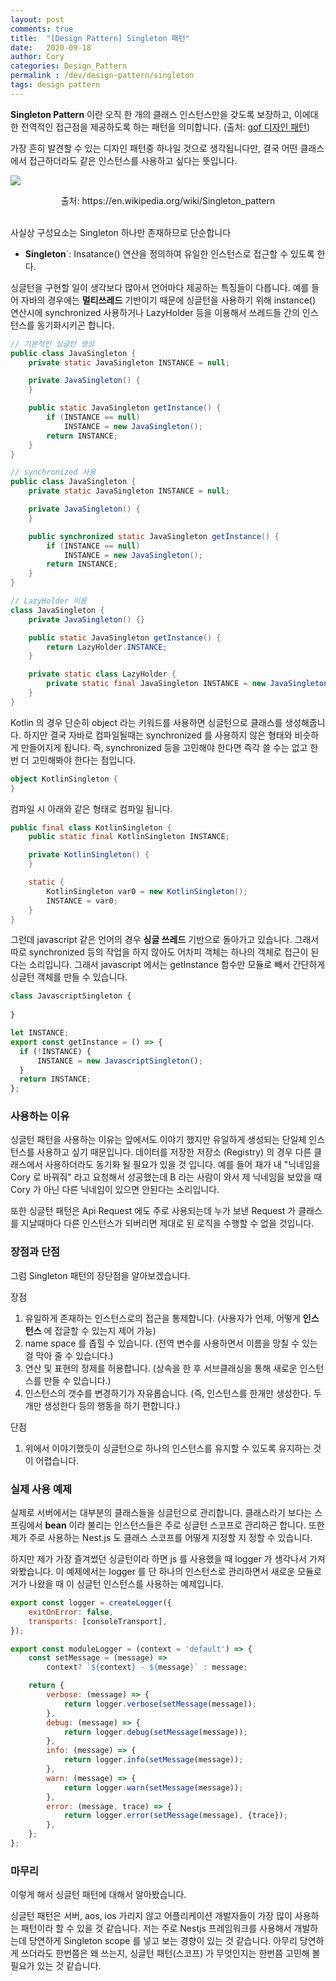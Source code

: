 ```yaml
---
layout: post
comments: true
title:  "[Design Pattern] Singleton 패턴"
date:   2020-09-18
author: Cory
categories: Design_Pattern
permalink : /dev/design-pattern/singleton
tags: design pattern
---
```


__Singleton Pattern__ 이란 오직 한 개의 클래스 인스턴스만을 갖도록 보장하고, 이에대한 전역적인 접근점을 제공하도록 하는 패턴을 의미합니다. (출처: [gof 디자인 패턴](http://www.yes24.com/Product/Goods/17525598))

가장 흔히 발견할 수 있는 디자인 패턴중 하나일 것으로 생각됩니다만, 결국 어떤 클래스에서 접근하더라도 같은 인스턴스를 사용하고 싶다는 뜻입니다.

![](https://lh3.googleusercontent.com/pw/ACtC-3dmDdy7ru9oN7z0UvONTq2XnfjTB2XG3eSM_0_4oBpfBOCM7LIfDKw2XRnLki9xujHaJ4XzmMReGG6Yy0w73fhFYxBloBRU9ocD3n0bqeRc9WipkZsV8nLjXenhyPwVEXEXDLUxR_cdLccR29uS-wVt=w1028-h316-no?authuser=0)
<div style="text-align: center;">출처: https://en.wikipedia.org/wiki/Singleton_pattern</div><br>

사실상 구성요소는 Singleton 하나만 존재하므로 단순합니다

* __Singleton__`: Insatance() 연산을 정의하여 유일한 인스턴스로 접근할 수 있도록 한다. 

싱글턴을 구현할 일이 생각보다 많아서 언어마다 제공하는 특징들이 다릅니다. 예를 들어 자바의 경우에는 __멀티쓰레드__ 기반이기 때문에 싱글턴을 사용하기 위해 instance() 연산시에 synchronized 사용하거나 LazyHolder 등을 이용해서 쓰레드들 간의 인스턴스를 동기화시키곤 합니다.

```java
// 기본적인 싱글턴 생성
public class JavaSingleton {
    private static JavaSingleton INSTANCE = null;

    private JavaSingleton() {
    }

    public static JavaSingleton getInstance() {
        if (INSTANCE == null)
            INSTANCE = new JavaSingleton();
        return INSTANCE;
    }
}
```

```java
// synchronized 사용
public class JavaSingleton {
    private static JavaSingleton INSTANCE = null;

    private JavaSingleton() {
    }

    public synchronized static JavaSingleton getInstance() {
        if (INSTANCE == null)
            INSTANCE = new JavaSingleton();
        return INSTANCE;
    }
}
```

```java
// LazyHolder 이용
class JavaSingleton {
    private JavaSingleton() {}

    public static JavaSingleton getInstance() {
        return LazyHolder.INSTANCE;
    }

    private static class LazyHolder {
        private static final JavaSingleton INSTANCE = new JavaSingleton();
    }
}
```

Kotlin 의 경우 단순히 object 라는 키워드를 사용하면 싱글턴으로 클래스를 생성해줍니다. 하지만 결국 자바로 컴파일될때는 synchronized 를 사용하지 않은 형태와 비슷하게 만들어지게 됩니다. 즉, synchronized 등을 고민해야 한다면 즉각 쓸 수는 없고 한번 더 고민해봐야 한다는 점입니다.

```kotlin
object KotlinSingleton {
}
```

컴파일 시 아래와 같은 형태로 컴파일 됩니다.

```java
public final class KotlinSingleton {
    public static final KotlinSingleton INSTANCE;

    private KotlinSingleton() {
    }

    static {
        KotlinSingleton var0 = new KotlinSingleton();
        INSTANCE = var0;
    }
}
```

그런데 javascript 같은 언어의 경우 __싱글 쓰레드__ 기반으로 돌아가고 있습니다. 그래서 따로 synchronized 등의 작업을 하지 않아도 어차피 객체는 하나의 객체로 접근이 된다는 소리입니다. 그래서 javascript 에서는 getInstance 함수만 모듈로 빼서 간단하게 싱글턴 객체를 만들 수 있습니다. 

```javascript
class JavascriptSingleton {
    
}

let INSTANCE;
export const getInstance = () => {
  if (!INSTANCE) {
      INSTANCE = new JavascriptSingleton();
  }
  return INSTANCE;
};
```

### 사용하는 이유

싱글턴 패턴을 사용하는 이유는 앞에서도 이야기 했지만 유일하게 생성되는 단일체 인스턴스를 사용하고 싶기 때문입니다. 데이터를 저장한 저장소 (Registry) 의 경우 다른 클래스에서 사용하더라도 동기화 될 필요가 있을 것 입니다. 예를 들어 재가 내 "닉네임을 Cory 로 바꿔줘" 라고 요청해서 성공했는데 B 라는 사람이 와서 제 닉네임을 보았을 때 Cory 가 아닌 다른 닉네임이 있으면 안된다는 소리입니다.

또한 싱글턴 패턴은 Api Request 에도 주로 사용되는데 누가 보낸 Request 가 클래스를 지날때마다 다른 인스턴스가 되버리면 제대로 된 로직을 수행할 수 없을 것입니다. 

### 장점과 단점

그럼 Singleton 패턴의 장단점을 알아보겠습니다.

장점
1. 유일하게 존재하는 인스턴스로의 접근을 통제합니다. (사용자가 언제, 어떻게 __인스턴스__ 에 접글할 수 있는지 제어 가능)
2. name space 를 좁힐 수 있습니다. (전역 변수를 사용하면서 이름을 망칠 수 있는 걸 막아 줄 수 있습니다.)
3. 연산 및 표현의 정제를 허용합니다. (상속을 한 후 서브클래싱을 통해 새로운 인스턴스를 만들 수 있습니다.)
4. 인스턴스의 갯수를 변경하기가 자유롭습니다. (즉, 인스턴스를 한개만 생성한다. 두개만 생성한다 등의 행동을 하기 편합니다.)

단점
1. 위에서 이야기했듯이 싱글턴으로 하나의 인스턴스를 유지할 수 있도록 유지하는 것이 어렵습니다.

### 실제 사용 예제

실제로 서버에서는 대부분의 클래스들을 싱글턴으로 관리합니다. 클래스라기 보다는 스프링에서 __bean__ 이라 불리는 인스턴스들은 주로 싱글턴 스코프로 관리하곤 합니다. 또한 제가 주로 사용하는 Nest.js 도 클래스 스코프를 어떻게 지정할 지 정할 수 있습니다. 

하지만 제가 가장 즐겨썼던 싱글턴이라 하면 js 를 사용했을 때 logger 가 생각나서 가져와봤습니다. 이 예제에서는 logger 를 단 하나의 인스턴스로 관리하면서 새로운 모듈로거가 나왔을 때 이 싱글턴 인스턴스를 사용하는 예제입니다.

```javascript
export const logger = createLogger({
    exitOnError: false,
    transports: [consoleTransport],
});

export const moduleLogger = (context = 'default') => {
    const setMessage = (message) =>
        context? `${context} - ${message}` : message;

    return {
        verbose: (message) => {
            return logger.verbose(setMessage(message));
        },
        debug: (message) => {
            return logger.debug(setMessage(message));
        },
        info: (message) => {
            return logger.info(setMessage(message));
        },
        warn: (message) => {
            return logger.warn(setMessage(message));
        },
        error: (message, trace) => {
            return logger.error(setMessage(message), {trace});
        },
    };
};
```

### 마무리

이렇게 해서 싱글턴 패턴에 대해서 알아봤습니다. 

싱글턴 패턴은 서버, aos, ios 가리지 않고 어플리케이션 개발자들이 가장 많이 사용하는 패턴이라 할 수 있을 것 같습니다. 저는 주로 Nestjs 프레임워크를 사용해서 개발하는데 당연하게 Singleton scope 를 넣고 보는 경향이 있는 것 같습니다. 아무리 당연하게 쓰더라도 한번쯤은 왜 쓰는지, 싱글턴 패턴(스코프) 가 무엇인지는 한번쯤 고민해 볼 필요가 있는 것 같습니다.
